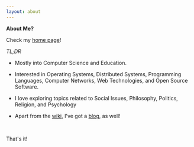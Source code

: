 ```yaml
---
layout: about
---
```

__About Me?__

Check my [home page](https://rishi.ml)!

*TL;DR*

- Mostly into Computer Science and Education.

- Interested in Operating Systems, Distributed Systems, Programming Languages, Computer Networks, Web Technologies, and Open Source Software.

- I love exploring topics related to Social Issues, Philosophy, Politics, Religion, and Psychology

- Apart from the [wiki](https://r8w.github.io), I've got a [blog](https://rishi.ml/blog), as well!

<br>

That's it!
